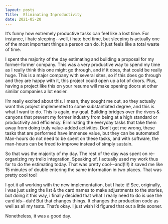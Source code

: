 ```yaml
---
layout: posts
Title:  Eliminating Inproductivity
date: 2021-05-20
---
```


It’s funny how extremely productive tasks can feel like a lost time.  For instance, i hate sleeping--well, i hate bed time, but sleeping is actually one of the most important things a person can do.  It just feels like a total waste of time.

I spent the majority of the day estimating and building a proposal for my former-former company.  This was a very productive way to spend my time as I really think this one might go through, and if it does, that could be really huge.  This is a major company with several sites, so if this does go through and they are happy with it, this project could open up a lot of doors.  Plus, having a project like this on your resume will make opening doors at other similar companies a lot easier.

I’m really excited about this.  I mean, they sought me out, so they actually want this project implemented to some substantiated degree, and this is what I want to do.  This is again, my goal.  Building bridges over the rivers & canyons that prevent my former industry from being at a high standard or productivity and efficiency.  Eliminating the everyday tasks that take them away from doing truly value-added activities.  Don’t get me wrong, these tasks that are performed have immense value, but they can be automated!  Man-hours do not need to be spent on these tasks, and with software, the man-hours can be freed to improve instead of simply sustain.

So that was the majority of my day.  The rest of the day was spent on re-organizing my trello integration.  Speaking of, I actually used my work thus far to do the estimating today.  That was pretty cool--and(!!!) it saved me like 15 minutes of double entering the same information in two places.  That was pretty cool too!

I got it all working with the new implementation, but I hate it!  See, originally, i was just using the list & the card names to make adjustments to the stories, but doing it this way, i finally decided that what I really need to do is use the card ids--duh!  But that changes things.  It changes the production code as well as all my tests.  That’s okay.  I just wish I’d figured that out a little sooner.

Nonetheless, it was a good day.

